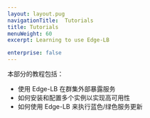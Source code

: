 ```yaml
---
layout: layout.pug
navigationTitle:  Tutorials
title: Tutorials
menuWeight: 60
excerpt: Learning to use Edge-LB

enterprise: false
---
```


本部分的教程包括：
- 使用 Edge-LB 在群集外部暴露服务
- 如何安装和配置多个实例以实现高可用性
- 如何使用 Edge-LB 来执行蓝色/绿色服务更新
